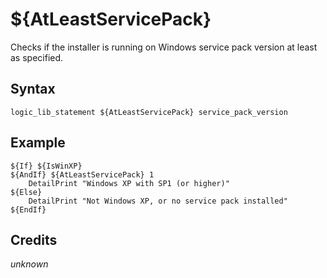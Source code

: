 # ${AtLeastServicePack}

Checks if the installer is running on Windows service pack version at least as specified.

## Syntax

    logic_lib_statement ${AtLeastServicePack} service_pack_version

## Example

    ${If} ${IsWinXP}
    ${AndIf} ${AtLeastServicePack} 1
        DetailPrint "Windows XP with SP1 (or higher)"
    ${Else}
        DetailPrint "Not Windows XP, or no service pack installed"
    ${EndIf}

## Credits

*unknown*

